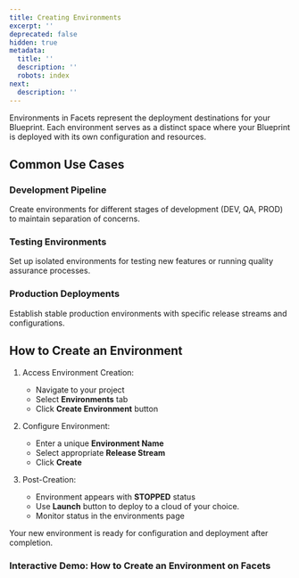 ```yaml
---
title: Creating Environments
excerpt: ''
deprecated: false
hidden: true
metadata:
  title: ''
  description: ''
  robots: index
next:
  description: ''
---
```

Environments in Facets represent the deployment destinations for your Blueprint. Each environment serves as a distinct space where your Blueprint is deployed with its own configuration and resources.

## Common Use Cases

### Development Pipeline

Create environments for different stages of development (DEV, QA, PROD) to maintain separation of concerns.

### Testing Environments

Set up isolated environments for testing new features or running quality assurance processes.

### Production Deployments

Establish stable production environments with specific release streams and configurations.

## How to Create an Environment

1. Access Environment Creation:
   * Navigate to your project
   * Select **Environments** tab
   * Click **Create Environment** button

2. Configure Environment:
   * Enter a unique **Environment Name**
   * Select appropriate **Release Stream**
   * Click **Create**

3. Post-Creation:
   * Environment appears with **STOPPED** status
   * Use **Launch** button to deploy to a cloud of your choice. 
   * Monitor status in the environments page

Your new environment is ready for configuration and deployment after completion.

### Interactive Demo: How to Create an Environment on Facets

<Embed url="https://app.storylane.io/demos/cfh5tc7h03cw" title="Environments | Feb 20 6:43 PM" favicon="https://assets.storylane.io/apps/prod/99/icons/favicon.ico" image="https://app-pages.storylane.io/company/company_8c4ce947-95e7-4f47-ab9c-89edf23fd0e3/project/project_de58d977-156f-4675-81d0-02f8c6c06971/preview.gif" provider="app.storylane.io" href="https://app.storylane.io/demos/cfh5tc7h03cw" typeOfEmbed="jsfiddle" html="%3Ciframe%20class%3D%22embedly-embed%22%20src%3D%22%2F%2Fcdn.embedly.com%2Fwidgets%2Fmedia.html%3Fsrc%3Dhttps%253A%252F%252Fapp.storylane.io%252Fdemo%252Fcfh5tc7h03cw%26display_name%3DStorylane%26url%3Dhttps%253A%252F%252Fapp.storylane.io%252Fdemos%252Fcfh5tc7h03cw%26image%3Dhttps%253A%252F%252Fapp-pages.storylane.io%252Fcompany%252Fcompany_8c4ce947-95e7-4f47-ab9c-89edf23fd0e3%252Fproject%252Fproject_de58d977-156f-4675-81d0-02f8c6c06971%252Fpreview.gif%26type%3Dtext%252Fhtml%26schema%3Dstorylane%22%20width%3D%22750%22%20height%3D%22473%22%20scrolling%3D%22no%22%20title%3D%22Storylane%20embed%22%20frameborder%3D%220%22%20allow%3D%22autoplay%3B%20fullscreen%3B%20encrypted-media%3B%20picture-in-picture%3B%22%20allowfullscreen%3D%22true%22%3E%3C%2Fiframe%3E" />

